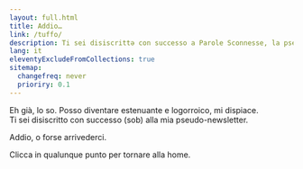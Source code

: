 ```yaml
---
layout: full.html
title: Addio…
link: /tuffo/
description: Ti sei disiscrittə con successo a Parole Sconnesse, la pseudo-newsletter di Tommi
lang: it
eleventyExcludeFromCollections: true
sitemap:
  changefreq: never
  prioriry: 0.1
---
```

Eh già, lo so. Posso diventare estenuante e logorroico, mi dispiace.  
Ti sei disiscritto con successo (sob) alla mia pseudo-newsletter.

Addio, o forse arrivederci.

Clicca in qualunque punto per tornare alla home.